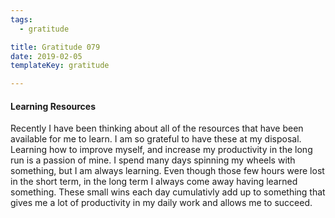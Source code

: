 ```yaml
---
tags:
  - gratitude

title: Gratitude 079
date: 2019-02-05
templateKey: gratitude

---
```


#### Learning Resources

Recently I have been thinking about all of the resources that have been available for me to learn.  I am so grateful to have these at my disposal.  Learning how to improve myself, and increase my productivity in the long run is a  passion of mine.  I spend many days spinning my wheels with something, but I am always learning.  Even though those few hours were lost in the short term, in the long term I always come away having learned something.  These small wins each day cumulativly add up to something that gives me a lot of productivity in my daily work and allows me to succeed.
